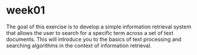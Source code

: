 # week01 
The goal of this exercise is to develop a simple information retrieval system that allows the user to search for a specific term across a set of text documents. This will introduce 
you to the basics of text processing and searching algorithms in the context of information retrieval.

